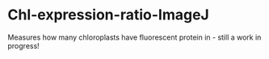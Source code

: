 # Chl-expression-ratio-ImageJ
Measures how many chloroplasts have fluorescent protein in - still a work in progress!
